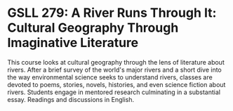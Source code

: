 # GSLL 279: A River Runs Through It: Cultural Geography Through Imaginative Literature

This course looks at cultural geography through the lens of literature about rivers. After a brief survey of the world's major rivers and a short dive into the way environmental science seeks to understand rivers, classes are devoted to poems, stories, novels, histories, and even science fiction about rivers. Students engage in mentored research culminating in a substantial essay. Readings and discussions in English.